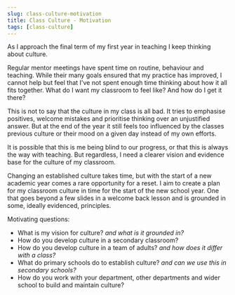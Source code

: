 ```yaml
---
slug: class-culture-motivation
title: Class Culture - Motivation
tags: [class-culture]
---
```



As I approach the final term of my first year in teaching I keep thinking about culture.

<!--truncate-->

Regular mentor meetings have spent time on routine, behaviour and teaching. While their many goals ensured that my practice has improved, I cannot help but feel that I've not spent enough time thinking about how it all fits together. What do I want my classroom to feel like? And how do I get it there?

This is not to say that the culture in my class is all bad. It tries to emphasise positives, welcome mistakes and prioritise thinking over an unjustified answer. But at the end of the year it still feels too influenced by the classes previous culture or their mood on a given day instead of my own efforts.

It is possible that this is me being blind to our progress, or that this is always the way with teaching. But regardless, I need a clearer vision and evidence base for the culture of my classroom. 

Changing an established culture takes time, but with the start of a new academic year comes a rare opportunity for a reset. I aim to create a plan for my classroom culture in time for the start of the new school year. One that goes beyond a few slides in a welcome back lesson and is grounded in some, ideally evidenced, principles.

Motivating questions:
- What is my vision for culture? *and what is it grounded in?*
- How do you develop culture in a secondary classroom?
- How do you develop culture in a team of adults? *and how does it differ with a class?*
- What do primary schools do to establish culture? *and can we use this in secondary schools?*
- How do you work with your department, other departments and wider school to build and maintain culture?